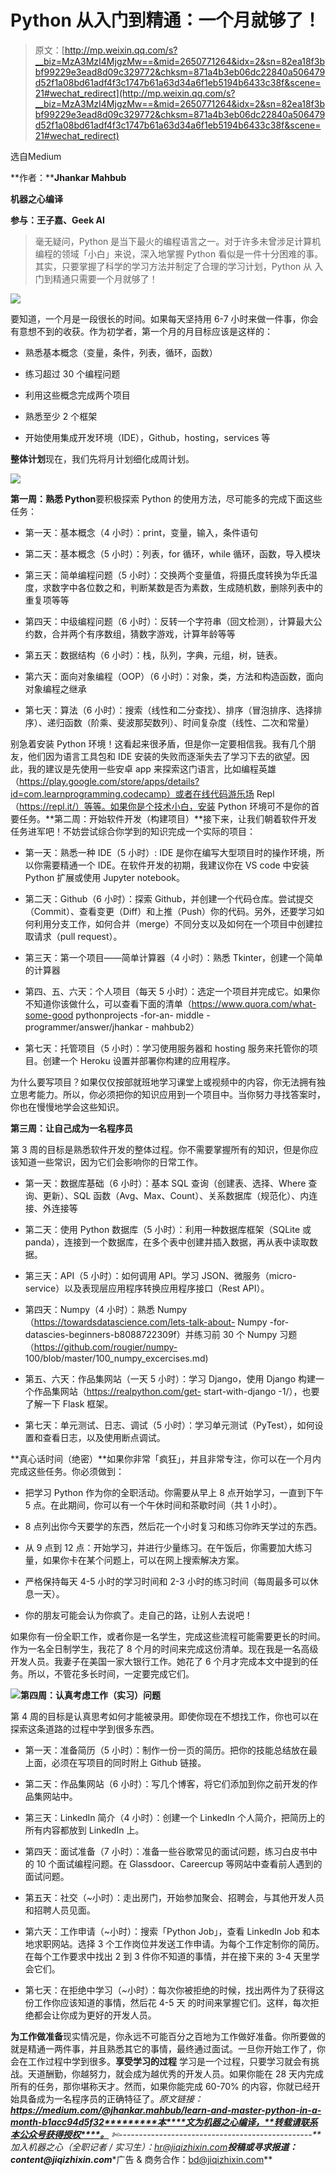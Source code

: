 # Python 从入门到精通：一个月就够了！

> 原文：[http://mp.weixin.qq.com/s?__biz=MzA3MzI4MjgzMw==&mid=2650771264&idx=2&sn=82ea18f3bbf99229e3ead8d09c329772&chksm=871a4b3eb06dc22840a506479d52f1a08bd61adf4f3c1747b61a63d34a6f1eb5194b6433c38f&scene=21#wechat_redirect](http://mp.weixin.qq.com/s?__biz=MzA3MzI4MjgzMw==&mid=2650771264&idx=2&sn=82ea18f3bbf99229e3ead8d09c329772&chksm=871a4b3eb06dc22840a506479d52f1a08bd61adf4f3c1747b61a63d34a6f1eb5194b6433c38f&scene=21#wechat_redirect)

选自Medium

**作者：****Jhankar Mahbub**

**机器之心编译**

**参与：王子嘉、Geek AI**

> 毫无疑问，Python 是当下最火的编程语言之一。对于许多未曾涉足计算机编程的领域「小白」来说，深入地掌握 Python 看似是一件十分困难的事。其实，只要掌握了科学的学习方法并制定了合理的学习计划，Python 从 入门到精通只需要一个月就够了！

![](../Images/54cd19789c951d0eacba512a37657ed5.jpg)

要知道，一个月是一段很长的时间。如果每天坚持用 6-7 小时来做一件事，你会有意想不到的收获。作为初学者，第一个月的月目标应该是这样的：

*   熟悉基本概念（变量，条件，列表，循环，函数）

*   练习超过 30 个编程问题

*   利用这些概念完成两个项目

*   熟悉至少 2 个框架

*   开始使用集成开发环境（IDE），Github，hosting，services 等

**整体计划**现在，我们先将月计划细化成周计划。

![](../Images/8652f9511244b28dbde97e462291636f.jpg)

**第一周：熟悉 Python**要积极探索 Python 的使用方法，尽可能多的完成下面这些任务：

*   第一天：基本概念（4 小时）：print，变量，输入，条件语句

*   第二天：基本概念（5 小时）：列表，for 循环，while 循环，函数，导入模块

*   第三天：简单编程问题（5 小时）：交换两个变量值，将摄氏度转换为华氏温度，求数字中各位数之和，判断某数是否为素数，生成随机数，删除列表中的重复项等等

*   第四天：中级编程问题（6 小时）：反转一个字符串（回文检测），计算最大公约数，合并两个有序数组，猜数字游戏，计算年龄等等

*   第五天：数据结构（6 小时）：栈，队列，字典，元组，树，链表。

*   第六天：面向对象编程（OOP）（6 小时）：对象，类，方法和构造函数，面向对象编程之继承

*   第七天：算法（6 小时）：搜索（线性和二分查找）、排序（冒泡排序、选择排序）、递归函数（阶乘、斐波那契数列）、时间复杂度（线性、二次和常量）

别急着安装 Python 环境！这看起来很矛盾，但是你一定要相信我。我有几个朋友，他们因为语言工具包和 IDE 安装的失败而逐渐失去了学习下去的欲望。因此，我的建议是先使用一些安卓 app 来探索这门语言，比如编程英雄（https://play.google.com/store/apps/details?id=com.learnprogramming.codecamp）或者在线代码游乐场 Repl（https://repl.it/）等等。如果你是个技术小白，安装 Python 环境可不是你的首要任务。**第二周：开始软件开发（构建项目）**接下来，让我们朝着软件开发任务进军吧！不妨尝试综合你学到的知识完成一个实际的项目：

*   第一天：熟悉一种 IDE（5 小时）: IDE 是你在编写大型项目时的操作环境，所以你需要精通一个 IDE。在软件开发的初期，我建议你在 VS code 中安装 Python 扩展或使用 Jupyter notebook。

*   第二天：Github（6 小时）：探索 Github，并创建一个代码仓库。尝试提交（Commit）、查看变更（Diff）和上推（Push）你的代码。另外，还要学习如何利用分支工作，如何合并（merge）不同分支以及如何在一个项目中创建拉取请求（pull request）。

*   第三天：第一个项目——简单计算器（4 小时）：熟悉 Tkinter，创建一个简单的计算器

*   第四、五、六天：个人项目（每天 5 小时）：选定一个项目并完成它。如果你不知道你该做什么，可以查看下面的清单（https://www.quora.com/what-some-good pythonprojects -for-an- middle - programmer/answer/jhankar - mahbub2）

*   第七天：托管项目（5 小时）：学习使用服务器和 hosting 服务来托管你的项目。创建一个 Heroku 设置并部署你构建的应用程序。

为什么要写项目？如果仅仅按部就班地学习课堂上或视频中的内容，你无法拥有独立思考能力。所以，你必须把你的知识应用到一个项目中。当你努力寻找答案时，你也在慢慢地学会这些知识。

**第三周：让自己成为一名程序员**

第 3 周的目标是熟悉软件开发的整体过程。你不需要掌握所有的知识，但是你应该知道一些常识，因为它们会影响你的日常工作。

*   第一天：数据库基础（6 小时）：基本 SQL 查询（创建表、选择、Where 查询、更新）、SQL 函数（Avg、Max、Count）、关系数据库（规范化）、内连接、外连接等

*   第二天：使用 Python 数据库（5 小时）：利用一种数据库框架（SQLite 或 panda），连接到一个数据库，在多个表中创建并插入数据，再从表中读取数据。

*   第三天：API（5 小时）：如何调用 API。学习 JSON、微服务（micro-service）以及表现层应用程序转换应用程序接口（Rest API）。

*   第四天：Numpy（4 小时）：熟悉 Numpy（https://towardsdatascience.com/lets-talk-about- Numpy -for- datascies-beginners-b8088722309f）并练习前 30 个 Numpy 习题（https://github.com/rougier/numpy- 100/blob/master/100_numpy_excercises.md)

*   第五、六天：作品集网站（一天 5 小时）：学习 Django，使用 Django 构建一个作品集网站（https://realpython.com/get- start-with-django -1/），也要了解一下 Flask 框架。

*   第七天：单元测试、日志、调试（5 小时）：学习单元测试（PyTest），如何设置和查看日志，以及使用断点调试。

**真心话时间（绝密）**如果你非常「疯狂」，并且非常专注，你可以在一个月内完成这些任务。你必须做到：

*   把学习 Python 作为你的全职活动。你需要从早上 8 点开始学习，一直到下午 5 点。在此期间，你可以有一个午休时间和茶歇时间（共 1 小时）。

*   8 点列出你今天要学的东西，然后花一个小时复习和练习你昨天学过的东西。

*   从 9 点到 12 点：开始学习，并进行少量练习。在午饭后，你需要加大练习量，如果你卡在某个问题上，可以在网上搜索解决方案。

*   严格保持每天 4-5 小时的学习时间和 2-3 小时的练习时间（每周最多可以休息一天）。

*   你的朋友可能会认为你疯了。走自己的路，让别人去说吧！

如果你有一份全职工作，或者你是一名学生，完成这些流程可能需要更长的时间。作为一名全日制学生，我花了 8 个月的时间来完成这份清单。现在我是一名高级开发人员。我妻子在美国一家大银行工作。她花了 6 个月才完成本文中提到的任务。所以，不管花多长时间，一定要完成它们。

![](../Images/fd3039d6020d5ebf614bf8e3ae338a37.jpg)**第四周：认真考虑工作（实习）问题**

第 4 周的目标是认真思考如何才能被录用。即使你现在不想找工作，你也可以在探索这条道路的过程中学到很多东西。

*   第一天：准备简历（5 小时）：制作一份一页的简历。把你的技能总结放在最上面，必须在写项目的同时附上 Github 链接。

*   第二天：作品集网站（6 小时）：写几个博客，将它们添加到你之前开发的作品集网站中。

*   第三天：LinkedIn 简介（4 小时）：创建一个 LinkedIn 个人简介，把简历上的所有内容都放到 LinkedIn 上。

*   第四天：面试准备（7 小时）：准备一些谷歌常见的面试问题，练习白皮书中的 10 个面试编程问题。在 Glassdoor、Careercup 等网站中查看前人遇到的面试问题。

*   第五天：社交（~小时）：走出房门，开始参加聚会、招聘会，与其他开发人员和招聘人员见面。

*   第六天：工作申请（~小时）：搜索「Python Job」，查看 LinkedIn Job 和本地求职网站。选择 3 个工作岗位并发送工作申请。为每个工作定制你的简历。在每个工作要求中找出 2 到 3 件你不知道的事情，并在接下来的 3-4 天里学会它们。

*   第七天：在拒绝中学习（~小时）：每次你被拒绝的时候，找出两件为了获得这份工作你应该知道的事情，然后花 4-5 天 的时间来掌握它们。这样，每次拒绝都会让你成为更好的开发人员。

**为工作做准备**现实情况是，你永远不可能百分之百地为工作做好准备。你所要做的就是精通一两件事，并且熟悉其它的事情，最终通过面试。一旦你开始工作了，你会在工作过程中学到很多。**享受学习的过程**
学习是一个过程，只要学习就会有挑战。天道酬勤，你越努力，就会成为越优秀的开发人员。如果你能在 28 天内完成所有的任务，那你堪称天才。然而，如果你能完成 60-70% 的内容，你就已经开始具备成为一名程序员的正确特征了。*原文链接：**https://medium.com/@jhankar.mahbub/learn-and-master-python-in-a-month-b1acc94d5f32*********本****文为机器之心编译，**转载请联系本公众号获得授权****。**
✄------------------------------------------------**加入机器之心（全职记者 / 实习生）：hr@jiqizhixin.com****投稿或寻求报道：**content**@jiqizhixin.com****广告 & 商务合作：bd@jiqizhixin.com**